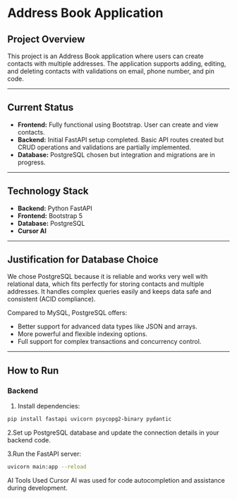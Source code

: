 # Address Book Application

## Project Overview
This project is an Address Book application where users can create contacts with multiple addresses. The application supports adding, editing, and deleting contacts with validations on email, phone number, and pin code.

---

## Current Status
- **Frontend:** Fully functional using Bootstrap. User can create and view contacts.
- **Backend:** Initial FastAPI setup completed. Basic API routes created but CRUD operations and validations are partially implemented.
- **Database:** PostgreSQL chosen but integration and migrations are in progress.

---

## Technology Stack

- **Backend:** Python FastAPI  
- **Frontend:** Bootstrap 5  
- **Database:** PostgreSQL  
- **Cursor AI**
---

## Justification for Database Choice
We chose PostgreSQL because it is reliable and works very well with relational data, which fits perfectly for storing contacts and multiple addresses. It handles complex queries easily and keeps data safe and consistent (ACID compliance).

Compared to MySQL, PostgreSQL offers:
- Better support for advanced data types like JSON and arrays.
- More powerful and flexible indexing options.
- Full support for complex transactions and concurrency control.


---

## How to Run

### Backend
1. Install dependencies:
```bash
pip install fastapi uvicorn psycopg2-binary pydantic
```

2.Set up PostgreSQL database and update the connection details in your backend code.

3.Run the FastAPI server:
```bash
uvicorn main:app --reload
```

AI Tools Used
Cursor AI was used for code autocompletion and assistance during development.
